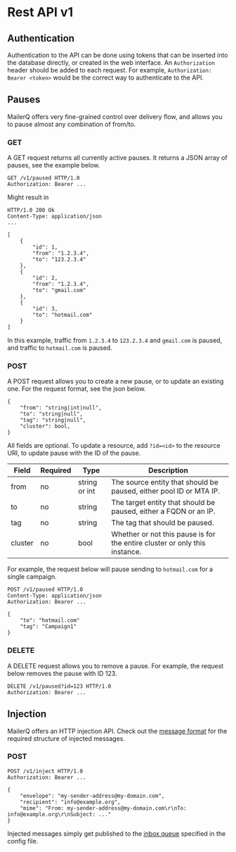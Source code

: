 # Rest API v1

## Authentication

Authentication to the API can be done using tokens that can be inserted into
the database directly, or created in the web interface. An `Authorization` header should be added
to each request. For example, `Authorization: Bearer <token>` would be the correct way to authenticate
to the API.

## Pauses

MailerQ offers very fine-grained control over delivery flow, and allows you to pause almost any combination
of from/to.

### GET

A GET request returns all currently active pauses. It returns a JSON array of pauses, see the example below.

```
GET /v1/paused HTTP/1.0
Authorization: Bearer ...
```

Might result in
```
HTTP/1.0 200 Ok
Content-Type: application/json
...

[
    {
        "id": 1,
        "from": "1.2.3.4",
        "to": "123.2.3.4"
    }, 
    {
        "id": 2,
        "from": "1.2.3.4",
        "to": "gmail.com"
    },
    {
        "id": 3,
        "to": "hotmail.com"
    }
]
```
In this example, traffic from `1.2.3.4` to `123.2.3.4` and `gmail.com` is paused, and traffic to `hotmail.com` is paused.

### POST

A POST request allows you to create a new pause, or to update an existing one. For the request format, see
the json below.

```
{
    "from": "string|int|null",
    "to": "string|null",
    "tag": "string|null",
    "cluster": bool,
}
```

All fields are optional. To update a resource, add `?id=<id>` to the resource URI, to update pause with the ID of the pause. 

| Field | Required  | Type | Description
|---|---|---|---|
| from  | no  | string or int | The source entity that should be paused, either pool ID or MTA IP.
| to  | no | string | The target entity that should be paused, either a FQDN or an IP.
| tag  | no  | string | The tag that should be paused.
| cluster | no | bool | Whether or not this pause is for the entire cluster or only this instance.

For example, the request below will pause sending to `hotmail.com` for a single campaign.
```
POST /v1/paused HTTP/1.0
Content-Type: application/json
Authorization: Bearer ...

{
    "to": "hotmail.com"
    "tag": "Campaign1"
}
```


### DELETE

A DELETE request allows you to remove a pause. For example, the request below removes the pause with ID 123.

```
DELETE /v1/paused?id=123 HTTP/1.0
Authorization: Bearer ...
```

## Injection

MailerQ offers an HTTP injection API. Check out the [message format](json-messages) for the required structure of injected
messages. 

### POST
```
POST /v1/inject HTTP/1.0
Authorization: Bearer ...

{
    "envelope": "my-sender-address@my-domain.com",
    "recipient": "info@example.org",
    "mime": "From: my-sender-address@my-domain.com\r\nTo: info@example.org\r\nSubject: ..."
}
``` 

Injected messages simply get published to the [inbox queue](rabbitmq-config#rabbitmq-queues) specified in the config file.
